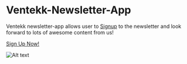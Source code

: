 # Ventekk-Newsletter-App
Ventekk newsletter-app allows user to [Signup](https://fierce-wave-69902.herokuapp.com/)
 to the newsletter and look forward to lots of awesome content from us!

[Sign Up Now!](https://fierce-wave-69902.herokuapp.com/)


<img
  src="https://fierce-wave-69902.herokuapp.com/img/VENTEK%20Inc%201.jpg"
  alt="Alt text"
  title="Optional title"
  style="display: inline-block; margin: 0 auto; max-width: 300px">
